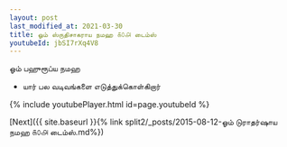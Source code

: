 ```yaml
---
layout: post
last_modified_at: 2021-03-30
title: ஓம் ஸ்ருதிசாகராய நமஹ ௧௦௮ டைம்ஸ்
youtubeId: jbSI7rXq4V8
---
```

 
 
 ஓம் பஹுரூப்ய நமஹ  
 
 -  யார் பல வடிவங்களை எடுத்துக்கொள்கிறார் 
 
  
 
  
 
 
 
 
 
 


{% include youtubePlayer.html id=page.youtubeId %}
 
[Next]({{ site.baseurl }}{% link  split2/_posts/2015-08-12-ஓம் டுராதர்ஷாய நமஹ ௧௦௮ டைம்ஸ்.md%})
 
